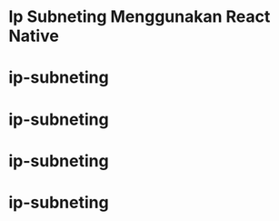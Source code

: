 # Ip Subneting Menggunakan React Native
# ip-subneting
# ip-subneting
# ip-subneting
# ip-subneting
